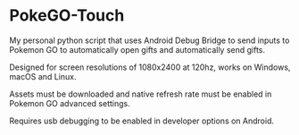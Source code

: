 # PokeGO-Touch

My personal python script that uses Android Debug Bridge to send inputs to Pokemon GO to automatically open gifts and automatically send gifts.

Designed for screen resolutions of 1080x2400 at 120hz, works on Windows, macOS and Linux.

Assets must be downloaded and native refresh rate must be enabled in Pokemon GO advanced settings.

Requires usb debugging to be enabled in developer options on Android.